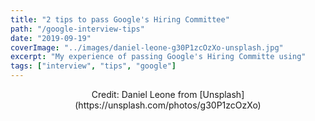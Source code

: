 ```yaml
---
title: "2 tips to pass Google's Hiring Committee"
path: "/google-interview-tips"
date: "2019-09-19"
coverImage: "../images/daniel-leone-g30P1zcOzXo-unsplash.jpg"
excerpt: "My experience of passing Google's Hiring Committe using"
tags: ["interview", "tips", "google"]
---
```


<center>
Credit: Daniel Leone from [Unsplash](https://unsplash.com/photos/g30P1zcOzXo)
</center>

